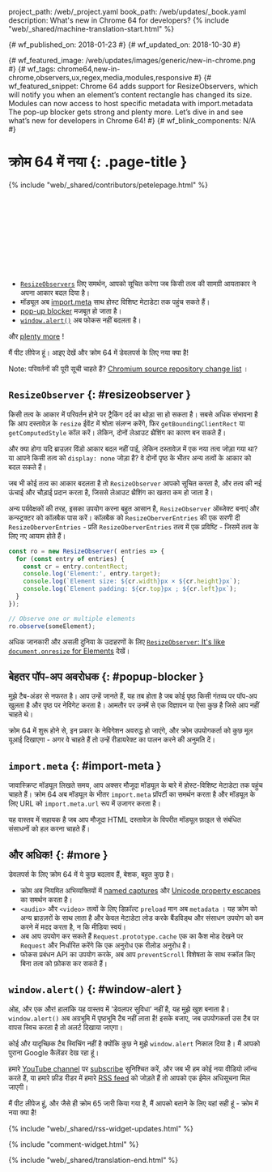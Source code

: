 project_path: /web/_project.yaml
book_path: /web/updates/_book.yaml
description: What's new in Chrome 64 for developers?
{% include "web/_shared/machine-translation-start.html" %}

{# wf_published_on: 2018-01-23 #}
{# wf_updated_on: 2018-10-30 #}

{# wf_featured_image: /web/updates/images/generic/new-in-chrome.png #}
{# wf_tags: chrome64,new-in-chrome,observers,ux,regex,media,modules,responsive #}
{# wf_featured_snippet: Chrome 64 adds support for ResizeObservers, which will notify you when an element’s content rectangle has changed its size. Modules can now access to host specific metadata with import.metadata The pop-up blocker gets strong and plenty more. Let’s dive in and see what’s new for developers in Chrome 64! #}
{# wf_blink_components: N/A #}

# क्रोम 64 में नया {: .page-title }

{% include "web/_shared/contributors/petelepage.html" %}

<div class="clearfix"></div>

<div class="video-wrapper">
  <iframe class="devsite-embedded-youtube-video" data-video-id="y5sb-icqOyg"
          data-autohide="1" data-showinfo="0" frameborder="0" allowfullscreen>
  </iframe>
</div>

* [`ResizeObservers`](#resizeobserver) लिए समर्थन, आपको सूचित करेगा जब किसी तत्व की सामग्री आयताकार ने अपना आकार बदल दिया है।
* मॉड्यूल अब [import.meta](#import-meta) साथ होस्ट विशिष्ट मेटाडेटा तक पहुंच सकते हैं।
* [pop-up blocker](#popup-blocker) मजबूत हो जाता है।
* [`window.alert()`](#window-alert) अब फोकस नहीं बदलता है।

और [plenty more](#more) !

मैं पीट लीपेज हूं। आइए देखें और क्रोम 64 में डेवलपर्स के लिए नया क्या है!

<div class="clearfix"></div>

Note: परिवर्तनों की पूरी सूची चाहते हैं? [Chromium source repository change list](https://chromium.googlesource.com/chromium/src/+log/63.0.3239.84..64.0.3282.140) ।

## `ResizeObserver` {: #resizeobserver }

किसी तत्व के आकार में परिवर्तन होने पर ट्रैकिंग दर्द का थोड़ा सा हो सकता है। सबसे अधिक संभावना है कि आप दस्तावेज़ के `resize` ईवेंट में श्रोता संलग्न करेंगे, फिर `getBoundingClientRect` या `getComputedStyle` कॉल करें। लेकिन, दोनों लेआउट थ्रैशिंग का कारण बन सकते हैं।

और क्या होगा यदि ब्राउज़र विंडो आकार बदल नहीं पाई, लेकिन दस्तावेज़ में एक नया तत्व जोड़ा गया था? या आपने किसी तत्व को `display: none` जोड़ा है? वे दोनों पृष्ठ के भीतर अन्य तत्वों के आकार को बदल सकते हैं।

जब भी कोई तत्व का आकार बदलता है तो `ResizeObserver` आपको सूचित करता है, और तत्व की नई ऊंचाई और चौड़ाई प्रदान करता है, जिससे लेआउट थ्रैशिंग का खतरा कम हो जाता है।

अन्य पर्यवेक्षकों की तरह, इसका उपयोग करना बहुत आसान है, `ResizeObserver` ऑब्जेक्ट बनाएं और कन्स्ट्रक्टर को कॉलबैक पास करें। कॉलबैक को `ResizeOberverEntries` की एक सरणी दी `ResizeOberverEntries` - प्रति `ResizeOberverEntries` तत्व में एक प्रविष्टि - जिसमें तत्व के लिए नए आयाम होते हैं।

```js
const ro = new ResizeObserver( entries => {
  for (const entry of entries) {
    const cr = entry.contentRect;
    console.log('Element:', entry.target);
    console.log(`Element size: ${cr.width}px × ${cr.height}px`);
    console.log(`Element padding: ${cr.top}px ; ${cr.left}px`);
  }
});

// Observe one or multiple elements
ro.observe(someElement);
```

अधिक जानकारी और असली दुनिया के उदाहरणों के लिए [`ResizeObserver`: It's like `document.onresize` for Elements](/web/updates/2016/10/resizeobserver) देखें।


## बेहतर पॉप-अप अवरोधक {: #popup-blocker }

मुझे टैब-अंडर से नफरत है। आप उन्हें जानते हैं, यह तब होता है जब कोई पृष्ठ किसी गंतव्य पर पॉप-अप खुलता है और पृष्ठ पर नेविगेट करता है। आमतौर पर उनमें से एक विज्ञापन या ऐसा कुछ है जिसे आप नहीं चाहते थे।

क्रोम 64 में शुरू होने से, इन प्रकार के नेविगेशन अवरुद्ध हो जाएंगे, और क्रोम उपयोगकर्ता को कुछ मूल यूआई दिखाएगा - अगर वे चाहते हैं तो उन्हें रीडायरेक्ट का पालन करने की अनुमति दें।


## `import.meta` {: #import-meta }

जावास्क्रिप्ट मॉड्यूल लिखते समय, आप अक्सर मौजूदा मॉड्यूल के बारे में होस्ट-विशिष्ट मेटाडेटा तक पहुंच चाहते हैं। क्रोम 64 अब मॉड्यूल के भीतर `import.meta` प्रॉपर्टी का समर्थन करता है और मॉड्यूल के लिए URL को `import.meta.url` रूप में उजागर करता है।

यह वास्तव में सहायक है जब आप मौजूदा HTML दस्तावेज़ के विपरीत मॉड्यूल फ़ाइल से संबंधित संसाधनों को हल करना चाहते हैं।


## और अधिक! {: #more }

डेवलपर्स के लिए क्रोम 64 में ये कुछ बदलाव हैं, बेशक, बहुत कुछ है।

* क्रोम अब नियमित अभिव्यक्तियों में [named captures](/web/updates/2017/07/upcoming-regexp-features#named_captures) और [Unicode property  escapes](/web/updates/2017/07/upcoming-regexp-features#unicode_property_escapes) का समर्थन करता है।
* `<audio>` और `<video>` तत्वों के लिए डिफ़ॉल्ट `preload` मान अब `metadata` । यह क्रोम को अन्य ब्राउज़रों के साथ लाता है और केवल मेटाडेटा लोड करके बैंडविड्थ और संसाधन उपयोग को कम करने में मदद करता है, न कि मीडिया स्वयं।
* अब आप उपयोग कर सकते हैं `Request.prototype.cache` एक का कैश मोड देखने पर `Request` और निर्धारित करेंगे कि एक अनुरोध एक रीलोड अनुरोध है।
* फोकस प्रबंधन API का उपयोग करके, अब आप `preventScroll` विशेषता के साथ स्क्रॉल किए बिना तत्व को फ़ोकस कर सकते हैं।

## `window.alert()` {: #window-alert }

ओह, और एक और! हालांकि यह वास्तव में &#39;डेवलपर सुविधा&#39; नहीं है, यह मुझे खुश बनाता है। `window.alert()` अब अग्रभूमि में पृष्ठभूमि टैब नहीं लाता है! इसके बजाए, जब उपयोगकर्ता उस टैब पर वापस स्विच करता है तो अलर्ट दिखाया जाएगा।

कोई और यादृच्छिक टैब स्विचिंग नहीं है क्योंकि कुछ ने मुझे `window.alert` निकाल दिया है। मैं आपको पुराना Google कैलेंडर देख रहा हूं।


हमारे [YouTube channel](https://www.youtube.com/user/ChromeDevelopers/) पर [subscribe](https://goo.gl/6FP1a5) सुनिश्चित करें, और जब भी हम कोई नया वीडियो लॉन्च करते हैं, या हमारे फ़ीड रीडर में हमारे [RSS feed](/web/shows/rss.xml) को जोड़ते हैं तो आपको एक ईमेल अधिसूचना मिल जाएगी।


मैं पीट लीपेज हूं, और जैसे ही क्रोम 65 जारी किया गया है, मैं आपको बताने के लिए यहां सही हूं - क्रोम में नया क्या है!

{% include "web/_shared/rss-widget-updates.html" %}

{% include "comment-widget.html" %}

{% include "web/_shared/translation-end.html" %}
